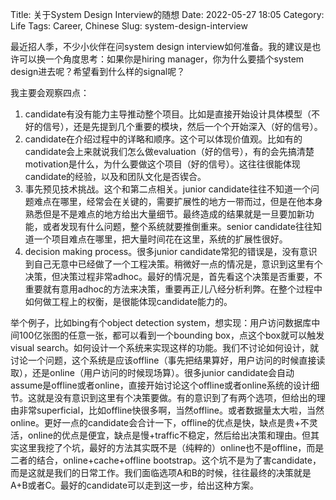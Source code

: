 Title: 关于System Design Interview的随想
Date: 2022-05-27 18:05
Category: Life
Tags: Career, Chinese
Slug: system-design-interview

最近招人季，不少小伙伴在问system design interview如何准备。我的建议是也许可以换一个角度思考：如果你是hiring manager，你为什么要插个system design进去呢？希望看到什么样的signal呢？

我主要会观察四点：

1. candidate有没有能力主导推动整个项目。比如是直接开始设计具体模型（不好的信号），还是先提到几个重要的模块，然后一个个开始深入（好的信号）。
2. candidate在介绍过程中的详略和顺序。这个可以体现价值观。比如有的candidate会上来就说我们怎么做evaluation（好的信号），有的会先搞清楚motivation是什么，为什么要做这个项目（好的信号）。这往往很能体现candidate的经验，以及和团队文化是否锲合。
3. 事先预见技术挑战。这个和第二点相关。junior candidate往往不知道一个问题难点在哪里，经常会在关键的，需要扩展性的地方一带而过，但是在他本身熟悉但是不是难点的地方给出大量细节。最终造成的结果就是一旦要加新功能，或者发现有什么问题，整个系统就要推倒重来。senior candidate往往知道一个项目难点在哪里，把大量时间花在这里，系统的扩展性很好。
4. decision making process。很多junior candidate常犯的错误是，没有意识到自己无意中已经做了一个工程决策。稍微好一点的情况是，意识到这里有个决策，但决策过程非常adhoc。最好的情况是，首先看这个决策是否重要，不重要就有意用adhoc的方法来决策，重要再正儿八经分析利弊。在整个过程中如何做工程上的权衡，是很能体现candidate能力的。

举个例子，比如bing有个object detection system，想实现：用户访问数据库中间100亿张图的任意一张，都可以看到一个bounding box，点这个box就可以触发visual search。如何设计一个系统来实现这样的功能。我们不讨论如何设计，就讨论一个问题，这个系统是应该offline（事先把结果算好，用户访问的时候直接读取），还是online（用户访问的时候现场算）。很多junior candidate会自动assume是offline或者online，直接开始讨论这个offline或者online系统的设计细节。这就是没有意识到这里有个决策要做。有的意识到了有两个选项，但给出的理由非常superficial，比如offline快很多啊，当然offline。或者数据量太大啦，当然online。更好一点的candidate会合计一下，offline的优点是快，缺点是贵+不灵活，online的优点是便宜，缺点是慢+traffic不稳定，然后给出决策和理由。但其实这里我挖了个坑，最好的方法其实既不是（纯粹的）online也不是offline，而是二者的结合，online+cache+offline bootstrap。这个坑不是为了害candidate，而是这就是我们的日常工作。我们面临选项A和B的时候，往往最终的决策就是A+B或者C。最好的candidate可以走到这一步，给出这种方案。